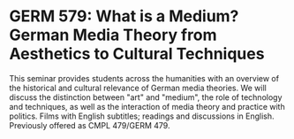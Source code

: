 # GERM 579: What is a Medium? German Media Theory from Aesthetics to Cultural Techniques

This seminar provides students across the humanities with an overview of the historical and cultural relevance of German media theories. We will discuss the distinction between "art" and "medium", the role of technology and techniques, as well as the interaction of media theory and practice with politics. Films with English subtitles; readings and discussions in English. Previously offered as CMPL 479/GERM 479.